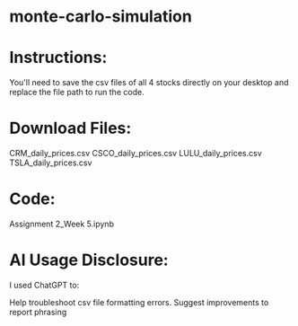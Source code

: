 # monte-carlo-simulation

# Instructions:
You'll need to save the csv files of all 4 stocks directly on your desktop and replace the file path to run the code. 

# Download Files:
CRM_daily_prices.csv
CSCO_daily_prices.csv
LULU_daily_prices.csv
TSLA_daily_prices.csv

# Code:
Assignment 2_Week 5.ipynb

# AI Usage Disclosure:
I used ChatGPT to:

Help troubleshoot csv file formatting errors.
Suggest improvements to report phrasing
